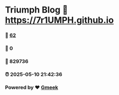 # Triumph Blog :link: https://7r1UMPH.github.io 
### :page_facing_up: [62](https://7r1UMPH.github.io/tag.html) 
### :speech_balloon: 0 
### :hibiscus: 829736 
### :alarm_clock: 2025-05-10 21:42:36 
### Powered by :heart: [Gmeek](https://github.com/Meekdai/Gmeek)
